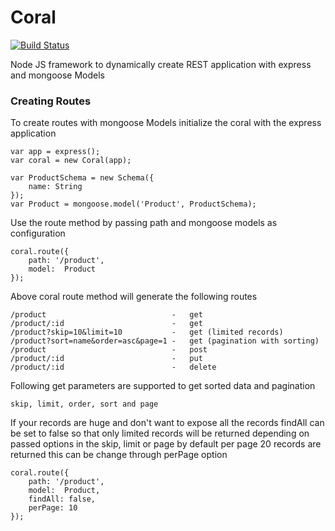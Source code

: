 Coral
=====

[![Build Status](https://secure.travis-ci.org/prathamesh7pute/coral.png?branch=master)](http://travis-ci.org/prathamesh7pute/coral)

Node JS framework to dynamically create REST application with express and mongoose Models

### Creating Routes

To create routes with mongoose Models initialize the coral with the express application

	var app = express();
	var coral = new Coral(app);

	var ProductSchema = new Schema({
  		name: String
	});
	var Product = mongoose.model('Product', ProductSchema);

Use the route method by passing path and mongoose models as configuration

	coral.route({
		path: '/product',
		model:	Product
	});

Above coral route method will generate the following routes

	/product							-	get
	/product/:id						-	get
	/product?skip=10&limit=10	  		-	get (limited records)
	/product?sort=name&order=asc&page=1	-	get	(pagination with sorting)
	/product							-	post
	/product/:id						-	put
	/product/:id						-	delete

Following get parameters are supported to get sorted data and pagination

	skip, limit, order, sort and page

If your records are huge and don't want to expose all the records findAll can be set to false so that only limited records will be returned depending on passed options in the skip, limit or page by default per page 20 records are returned this can be change through perPage option 

	coral.route({
		path: '/product',
		model:	Product,
		findAll: false,
		perPage: 10
	});

